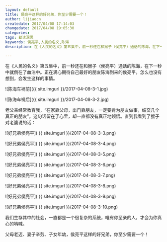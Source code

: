 ```yaml
---
layout: default
title: 侯亮平这样的好兄弟，你至少需要一个！
author: lijiaocn
createdate: 2017/04/08 17:14:03
changedate: 2017/04/08 19:05:30
categories:
tags: 勤读深思
keywords: 侯亮平,人民的名义,陈海
description: 在《人民的名义》第五集中，前一秒还在和猴子（侯亮平）通话的陈海，在下一秒中就倒在了血泊中。侯亮平是这样说的

---
```


在《人民的名义》第五集中，前一秒还在和猴子（侯亮平）通话的陈海，在下一秒中就倒在了血泊中。正在满心期待自己最好的朋友陈海到来的侯亮平，怎么也没有想到，会发生这样的事情。

![陈海车祸前]({{ site.imgurl }}/2017-04-08-3-1.jpg)

![陈海车祸后]({{ site.imgurl }}/2017-04-08-3-2.jpg)

老父亲经常教育我，“在家靠父母，出门靠朋友，一定要肯为朋友做事，结交几个真正的朋友”。这句话留在了心里，却一直都没有真正地领悟。直到我看到了猴子对老婆说的话：

![好兄弟侯亮平]( {{ site.imgurl }}/2017-04-08-3-3.png)

![好兄弟侯亮平]( {{ site.imgurl }}/2017-04-08-3-4.png)

![好兄弟侯亮平]( {{ site.imgurl }}/2017-04-08-3-5.png)

![好兄弟侯亮平]( {{ site.imgurl }}/2017-04-08-3-6.png)

![好兄弟侯亮平]( {{ site.imgurl }}/2017-04-08-3-7.png)

![好兄弟侯亮平]( {{ site.imgurl }}/2017-04-08-3-8.png)

![好兄弟侯亮平]( {{ site.imgurl }}/2017-04-08-3-9.png)

![好兄弟侯亮平]( {{ site.imgurl }}/2017-04-08-3-10.png)

我们生存其中的社会，一直都是一个很复杂的系统，唯有你至亲的人，才会为你真心的呐喊。

父母老迈、妻子辛劳、子女年幼，侯亮平这样的好兄弟，你至少需要一个！

